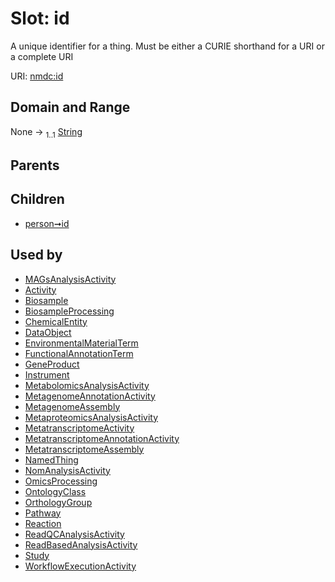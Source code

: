 
# Slot: id


A unique identifier for a thing. Must be either a CURIE shorthand for a URI or a complete URI

URI: [nmdc:id](https://microbiomedata/meta/id)


## Domain and Range

None &#8594;  <sub>1..1</sub> [String](types/String.md)

## Parents


## Children

 *  [person➞id](person_id.md)

## Used by

 * [MAGsAnalysisActivity](MAGsAnalysisActivity.md)
 * [Activity](Activity.md)
 * [Biosample](Biosample.md)
 * [BiosampleProcessing](BiosampleProcessing.md)
 * [ChemicalEntity](ChemicalEntity.md)
 * [DataObject](DataObject.md)
 * [EnvironmentalMaterialTerm](EnvironmentalMaterialTerm.md)
 * [FunctionalAnnotationTerm](FunctionalAnnotationTerm.md)
 * [GeneProduct](GeneProduct.md)
 * [Instrument](Instrument.md)
 * [MetabolomicsAnalysisActivity](MetabolomicsAnalysisActivity.md)
 * [MetagenomeAnnotationActivity](MetagenomeAnnotationActivity.md)
 * [MetagenomeAssembly](MetagenomeAssembly.md)
 * [MetaproteomicsAnalysisActivity](MetaproteomicsAnalysisActivity.md)
 * [MetatranscriptomeActivity](MetatranscriptomeActivity.md)
 * [MetatranscriptomeAnnotationActivity](MetatranscriptomeAnnotationActivity.md)
 * [MetatranscriptomeAssembly](MetatranscriptomeAssembly.md)
 * [NamedThing](NamedThing.md)
 * [NomAnalysisActivity](NomAnalysisActivity.md)
 * [OmicsProcessing](OmicsProcessing.md)
 * [OntologyClass](OntologyClass.md)
 * [OrthologyGroup](OrthologyGroup.md)
 * [Pathway](Pathway.md)
 * [Reaction](Reaction.md)
 * [ReadQCAnalysisActivity](ReadQCAnalysisActivity.md)
 * [ReadBasedAnalysisActivity](ReadBasedAnalysisActivity.md)
 * [Study](Study.md)
 * [WorkflowExecutionActivity](WorkflowExecutionActivity.md)
